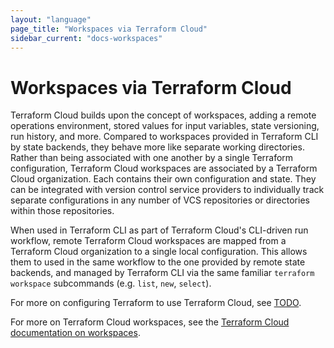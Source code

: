 ```yaml
---
layout: "language"
page_title: "Workspaces via Terraform Cloud"
sidebar_current: "docs-workspaces"
---
```


# Workspaces via Terraform Cloud

Terraform Cloud builds upon the concept of workspaces, adding a remote
operations environment, stored values for input variables, state versioning,
run history, and more. Compared to workspaces provided in Terraform CLI by
state backends, they behave more like separate working directories. Rather
than being associated with one another by a single Terraform configuration,
Terraform Cloud workspaces are associated by a Terraform Cloud organization.
Each contains their own configuration and state.  They can be integrated with
version control service providers to individually track separate
configurations in any number of VCS repositories or directories within those
repositories.

When used in Terraform CLI as part of Terraform Cloud's CLI-driven run
workflow, remote Terraform Cloud workspaces are mapped from a Terraform Cloud
organization to a single local configuration. This allows them to used in the
same workflow to the one provided by remote state backends, and managed by
Terraform CLI via the same familiar `terraform workspace` subcommands (e.g.
`list`, `new`, `select`).

For more on configuring Terraform to use Terraform Cloud, see [TODO]().

For more on Terraform Cloud workspaces, see the [Terraform Cloud documentation
on workspaces](/docs/cloud/workspaces/index.html).
